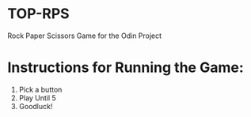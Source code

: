 # TOP-RPS
Rock Paper Scissors Game for the Odin Project

# Instructions for Running the Game:
1. Pick a button 
2. Play Until 5
3. Goodluck!

